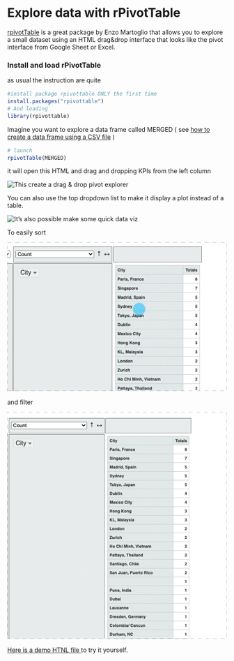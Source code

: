 # Explore data with rPivotTable

[rpivotTable](https://cran.r-project.org/web/packages/rpivotTable/vignettes/rpivotTableIntroduction.html)  is a great package by Enzo Martoglio that allows you to explore a small dataset using an HTML drag&drop interface that looks like the pivot interface from Google Sheet or Excel.

### Install and load rPivotTable <a id="4-explore-crawled-data-with-rpivottable"></a>

as usual the instruction are quite

```r
#install package rpivottable ONLY the first time
install.packages("rpivottable")
# And loading 
library(rpivottable)
```

Imagine you want to explore a data frame called MERGED \( see  [how to create a data frame using a CSV file](export-data/send-and-read-seo-data-to-excel.md#read-your-data-from-a-csv) \)

```r
# launch 
rpivotTable(MERGED)
```

it will open this HTML and drag and dropping KPIs from the left column

![This create a drag &amp; drop pivot explorer](https://www.gokam.co.uk/wp-content/uploads/2020/08/LgfVsFu6NL.gif)

You can also use the top dropdown list to make it display a plot instead of a table.

![It&#x2019;s also possible make some quick data viz](https://www.gokam.co.uk/wp-content/uploads/2020/08/UmtYC25Kdh.gif)

To easily sort

![](.gitbook/assets/sort.gif)

and filter

![](.gitbook/assets/filter.gif)



[Here is a demo HTNL file ](https://www.gokam.co.uk/rpivottable.html)to try it yourself.


